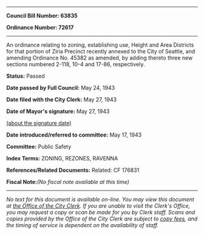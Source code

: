

********

**Council Bill Number: 63835**
   
**Ordinance Number: 72617**
********

 An ordinance relating to zoning, establishing use, Height and Area Districts for that portion of Ziria Precinct recently annexed to the City of Seattle, and amending Ordinance No. 45382 as amended, by adding thereto three new sections numbered 2-118, 10-4 and 17-86, respectively.

**Status:** Passed
   
**Date passed by Full Council:** May 24, 1943
   
**Date filed with the City Clerk:** May 27, 1943
   
**Date of Mayor's signature:** May 27, 1943
   
[(about the signature date)](/~public/approvaldate.htm)
   
   
   
**Date introduced/referred to committee:** May 17, 1943
   
**Committee:** Public Safety
   
   
**Index Terms:** ZONING, REZONES, RAVENNA

**References/Related Documents:** Related: CF 176831

**Fiscal Note:**_(No fiscal note available at this time)_
********

_No text for this document is available on-line. You may view this document at [the Office of the City Clerk](http://www.seattle.gov/leg/clerk/contactUs.htm). If you are unable to visit the Clerk's Office, you may request a copy or scan be made for you by Clerk staff. Scans and copies provided by the Office of the City Clerk are subject to [copy fees](http://clerk.seattle.gov/~public/clerkfees.htm), and the timing of service is dependent on the availability of staff._


